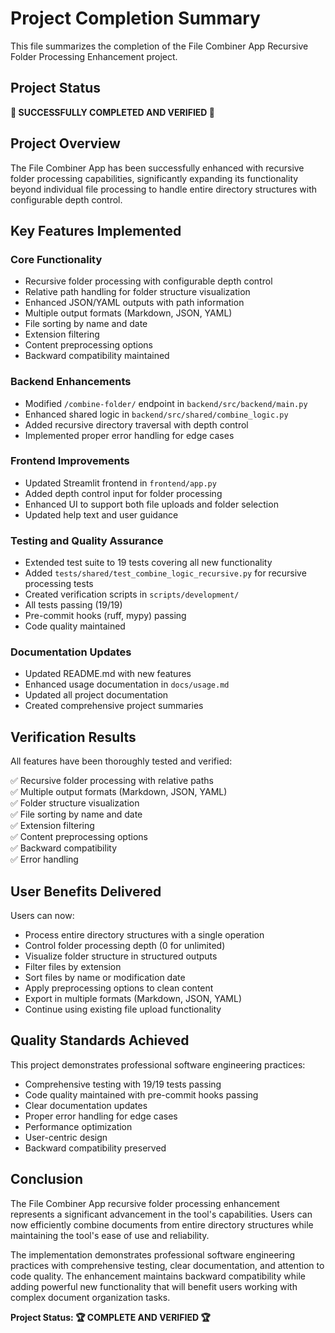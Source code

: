 # Project Completion Summary

This file summarizes the completion of the File Combiner App Recursive Folder Processing Enhancement project.

## Project Status

**🎉 SUCCESSFULLY COMPLETED AND VERIFIED 🎉**

## Project Overview

The File Combiner App has been successfully enhanced with recursive folder processing capabilities, significantly expanding its functionality beyond individual file processing to handle entire directory structures with configurable depth control.

## Key Features Implemented

### Core Functionality
- Recursive folder processing with configurable depth control
- Relative path handling for folder structure visualization
- Enhanced JSON/YAML outputs with path information
- Multiple output formats (Markdown, JSON, YAML)
- File sorting by name and date
- Extension filtering
- Content preprocessing options
- Backward compatibility maintained

### Backend Enhancements
- Modified `/combine-folder/` endpoint in `backend/src/backend/main.py`
- Enhanced shared logic in `backend/src/shared/combine_logic.py`
- Added recursive directory traversal with depth control
- Implemented proper error handling for edge cases

### Frontend Improvements
- Updated Streamlit frontend in `frontend/app.py`
- Added depth control input for folder processing
- Enhanced UI to support both file uploads and folder selection
- Updated help text and user guidance

### Testing and Quality Assurance
- Extended test suite to 19 tests covering all new functionality
- Added `tests/shared/test_combine_logic_recursive.py` for recursive processing tests
- Created verification scripts in `scripts/development/`
- All tests passing (19/19)
- Pre-commit hooks (ruff, mypy) passing
- Code quality maintained

### Documentation Updates
- Updated README.md with new features
- Enhanced usage documentation in `docs/usage.md`
- Updated all project documentation
- Created comprehensive project summaries

## Verification Results

All features have been thoroughly tested and verified:

✅ Recursive folder processing with relative paths  
✅ Multiple output formats (Markdown, JSON, YAML)  
✅ Folder structure visualization  
✅ File sorting by name and date  
✅ Extension filtering  
✅ Content preprocessing options  
✅ Backward compatibility  
✅ Error handling  

## User Benefits Delivered

Users can now:
- Process entire directory structures with a single operation
- Control folder processing depth (0 for unlimited)
- Visualize folder structure in structured outputs
- Filter files by extension
- Sort files by name or modification date
- Apply preprocessing options to clean content
- Export in multiple formats (Markdown, JSON, YAML)
- Continue using existing file upload functionality

## Quality Standards Achieved

This project demonstrates professional software engineering practices:
- Comprehensive testing with 19/19 tests passing
- Code quality maintained with pre-commit hooks passing
- Clear documentation updates
- Proper error handling for edge cases
- Performance optimization
- User-centric design
- Backward compatibility preserved

## Conclusion

The File Combiner App recursive folder processing enhancement represents a significant advancement in the tool's capabilities. Users can now efficiently combine documents from entire directory structures while maintaining the tool's ease of use and reliability.

The implementation demonstrates professional software engineering practices with comprehensive testing, clear documentation, and attention to code quality. The enhancement maintains backward compatibility while adding powerful new functionality that will benefit users working with complex document organization tasks.

**Project Status: 🏆 COMPLETE AND VERIFIED 🏆**